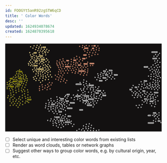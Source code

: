 ```yaml
---
id: FOOGYt5anR92zgSTW6qCD
title: ' Color Words'
desc: ''
updated: 1624934078674
created: 1624870395618
---
```


![](/assets/images/2021-08-11-16-00-04.png)

- [ ] Select unique and interesting color words from existing lists
- [ ] Render as word clouds, tables or network graphs
- [ ] Suggest other ways to group color words, e.g. by cultural origin, year, etc.
